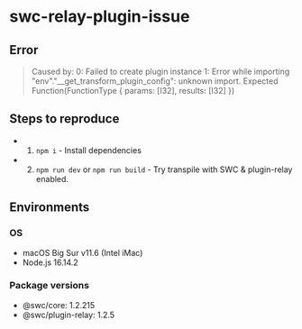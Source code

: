 # swc-relay-plugin-issue

## Error

> Caused by:
>    0: Failed to create plugin instance
>    1: Error while importing "env"."__get_transform_plugin_config": unknown import. Expected Function(FunctionType { params: [I32], results: [I32] })

## Steps to reproduce

- 1. `npm i` - Install dependencies
- 2. `npm run dev` or `npm run build` - Try transpile with SWC & plugin-relay enabled.

## Environments

### OS

- macOS Big Sur v11.6 (Intel iMac)
- Node.js 16.14.2

### Package versions

- @swc/core: 1.2.215
- @swc/plugin-relay: 1.2.5
